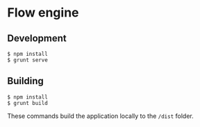 # Flow engine
## Development

    $ npm install
    $ grunt serve

## Building

    $ npm install
    $ grunt build

These commands build the application locally to the `/dist` folder.
